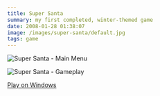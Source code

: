 ```yaml
---
title: Super Santa
summary: my first completed, winter-themed game
date: 2008-01-28 01:38:07
image: /images/super-santa/default.jpg
tags: game
---
```


![Super Santa - Main Menu](/images/super-santa/default.jpg)

![Super Santa - Gameplay](/images/super-santa/gameplay.jpg)

[Play on Windows](https://www.dropbox.com/s/kuq4l4g7i6jdf7w/Super%20Santa.zip?dl=0)

